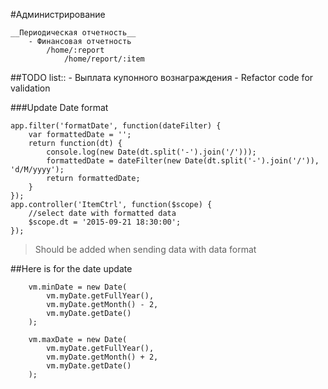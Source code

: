 #Администрирование

    __Периодическая отчетность__
        - Финансовая отчетность
            /home/:report
                /home/report/:item



##TODO list::
     - Выплата купонного вознаграждения
     - Refactor code for validation

###Update Date format

```
app.filter('formatDate', function(dateFilter) {
    var formattedDate = '';
    return function(dt) {
        console.log(new Date(dt.split('-').join('/')));
        formattedDate = dateFilter(new Date(dt.split('-').join('/')), 'd/M/yyyy');
        return formattedDate;
    }
});
app.controller('ItemCtrl', function($scope) {
    //select date with formatted data
    $scope.dt = '2015-09-21 18:30:00';
});
```

>Should be added when sending data with data format

##Here is for the date update

```
    vm.minDate = new Date(
        vm.myDate.getFullYear(),
        vm.myDate.getMonth() - 2,
        vm.myDate.getDate()
    );

    vm.maxDate = new Date(
        vm.myDate.getFullYear(),
        vm.myDate.getMonth() + 2,
        vm.myDate.getDate()
    );
```